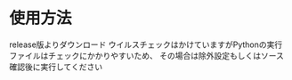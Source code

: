 # 使用方法

release版よりダウンロード
ウイルスチェックはかけていますがPythonの実行ファイルはチェックにかかりやすいため、
その場合は除外設定もしくはソース確認後に実行してください

